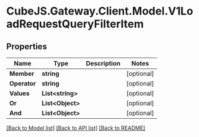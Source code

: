 # CubeJS.Gateway.Client.Model.V1LoadRequestQueryFilterItem

## Properties

Name | Type | Description | Notes
------------ | ------------- | ------------- | -------------
**Member** | **string** |  | [optional] 
**Operator** | **string** |  | [optional] 
**Values** | **List&lt;string&gt;** |  | [optional] 
**Or** | **List&lt;Object&gt;** |  | [optional] 
**And** | **List&lt;Object&gt;** |  | [optional] 

[[Back to Model list]](../README.md#documentation-for-models) [[Back to API list]](../README.md#documentation-for-api-endpoints) [[Back to README]](../README.md)

